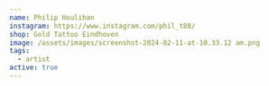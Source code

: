 ```yaml
---
name: Philip Houlihan
instagram: https://www.instagram.com/phil_t88/
shop: Gold Tattoo Eindhoven
image: /assets/images/screenshot-2024-02-11-at-10.33.12 am.png
tags:
  - artist
active: true
---
```


